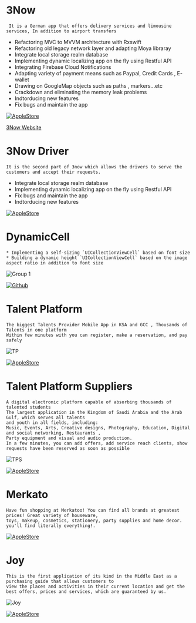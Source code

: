 # 3Now
     It is a German app that offers delivery services and limousine services, In addition to airport transfers
* Refactoring MVC to MVVM architecture with Rxswift
* Refactoring old legacy network layer and adapting Moya libraray
* Integrate local storage realm database 
* Implementing dynamic localizing app on the fly using Restful API
* Integrating Firebase Cloud Notifications
* Adapting  variety of payment means such as Paypal, Credit Cards , E-wallet
* Drawing on GoogleMap objects such as paths , markers...etc
* Crackdown and eliminating the memory leak problems
* Indtorducing new features
* Fix bugs and maintain the app 

[![AppleStore
](https://user-images.githubusercontent.com/71793823/113491886-ae204b00-94dc-11eb-834e-ec4390a22555.png)
](https://apps.apple.com/gb/app/3now/id1524167394#?platform=iphone)

[3Now Website](https://3now.de/) 


# 3Now Driver
    It is the second part of 3now which allows the drivers to serve the customers and accept their requests.

* Integrate local storage realm database 
* Implementing dynamic localizing app on the fly using Restful API
* Fix bugs and maintain the app
* Indtorducing new features 

[![AppleStore
](https://user-images.githubusercontent.com/71793823/113491886-ae204b00-94dc-11eb-834e-ec4390a22555.png)
](https://apps.apple.com/gb/app/3now-fahrer/id1524671436?platform=iphone)



# DynamicCell

    * Implementing a self-sizing `UICollectionViewCell` based on font size 
    * Building a dynamic height `UICollectionViewCell` based on the image aspect ratio in addition to font size

![Group 1](https://user-images.githubusercontent.com/71793823/113487842-119d7f00-94c3-11eb-91a9-331cce94f59e.png)

[![Github
](https://user-images.githubusercontent.com/71793823/113492325-45869d80-94df-11eb-908f-74aea89cfc94.png)
](https://github.com/MohannadBakbouk/DynamicCell)


# Talent Platform
    The biggest Talents Provider Mobile App in KSA and GCC , Thousands of Talents in one platform
    Within few minutes with you can register, make a reservation, and pay safely

![TP](https://user-images.githubusercontent.com/71793823/113488307-eb2d1300-94c5-11eb-84bd-3efdaf332e70.png)


[![AppleStore
](https://user-images.githubusercontent.com/71793823/113491886-ae204b00-94dc-11eb-834e-ec4390a22555.png)
](https://apps.apple.com/us/app/tpsp/id1554375999)


# Talent Platform Suppliers
    A digital electronic platform capable of absorbing thousands of talented students
    The largest application in the Kingdom of Saudi Arabia and the Arab Gulf, which serves all talents 
    and youth in all fields, including:
    Music, Events, Arts, Creative designs, Photography, Education, Digital and social networking, Restaurants ,
    Party equipment and visual and audio production.
    In a few minutes, you can add offers, add service reach clients, show requests have been reserved as soon as possible

![TPS](https://user-images.githubusercontent.com/71793823/113488789-d56d1d00-94c8-11eb-954c-a8ceb9f8f614.png)


[![AppleStore
](https://user-images.githubusercontent.com/71793823/113491886-ae204b00-94dc-11eb-834e-ec4390a22555.png)
](https://apps.apple.com/us/app/t-platform/id1556315686)

# Merkato
    Have fun shopping at Merkatoo! You can find all brands at greatest prices! Great variety of houseware,
    toys, makeup, cosmetics, stationery, party supplies and home decor. you'll find literally everything!.


[![AppleStore
](https://user-images.githubusercontent.com/71793823/113491886-ae204b00-94dc-11eb-834e-ec4390a22555.png)
](https://apps.apple.com/us/app/id1525123131)



# Joy
    This is the first application of its kind in the Middle East as a purchasing guide that allows customers to 
    view the places and activities in their current location and get the best offers, prices and services, which are guaranteed by us.

![Joy](https://user-images.githubusercontent.com/71793823/113522214-6f0afc00-95a7-11eb-88d6-a4d83eb46363.png)

[![AppleStore
](https://user-images.githubusercontent.com/71793823/113491886-ae204b00-94dc-11eb-834e-ec4390a22555.png)
](https://apps.apple.com/us/app/joy/id1497039340)





